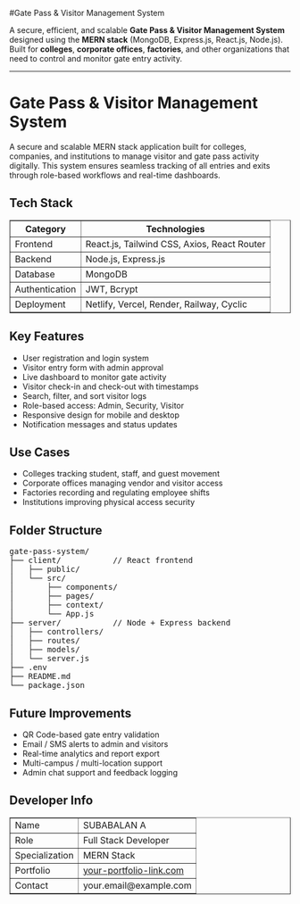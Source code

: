 #Gate Pass & Visitor Management System

A secure, efficient, and scalable **Gate Pass & Visitor Management System** designed using the **MERN stack** (MongoDB, Express.js, React.js, Node.js).  
Built for **colleges**, **corporate offices**, **factories**, and other organizations that need to control and monitor gate entry activity.

************************************************************************************************************************************


<h1>Gate Pass & Visitor Management System</h1>

<p>A secure and scalable MERN stack application built for colleges, companies, and institutions to manage visitor and gate pass activity digitally. This system ensures seamless tracking of all entries and exits through role-based workflows and real-time dashboards.</p>

<h2>Tech Stack</h2>
<table border="1" cellspacing="0" cellpadding="6">
  <tr>
    <th>Category</th>
    <th>Technologies</th>
  </tr>
  <tr>
    <td>Frontend</td>
    <td>React.js, Tailwind CSS, Axios, React Router</td>
  </tr>
  <tr>
    <td>Backend</td>
    <td>Node.js, Express.js</td>
  </tr>
  <tr>
    <td>Database</td>
    <td>MongoDB</td>
  </tr>
  <tr>
    <td>Authentication</td>
    <td>JWT, Bcrypt</td>
  </tr>
  <tr>
    <td>Deployment</td>
    <td>Netlify, Vercel, Render, Railway, Cyclic</td>
  </tr>
</table>

<h2>Key Features</h2>
<ul>
  <li>User registration and login system</li>
  <li>Visitor entry form with admin approval</li>
  <li>Live dashboard to monitor gate activity</li>
  <li>Visitor check-in and check-out with timestamps</li>
  <li>Search, filter, and sort visitor logs</li>
  <li>Role-based access: Admin, Security, Visitor</li>
  <li>Responsive design for mobile and desktop</li>
  <li>Notification messages and status updates</li>
</ul>

<h2>Use Cases</h2>
<ul>
  <li>Colleges tracking student, staff, and guest movement</li>
  <li>Corporate offices managing vendor and visitor access</li>
  <li>Factories recording and regulating employee shifts</li>
  <li>Institutions improving physical access security</li>
</ul>

<h2>Folder Structure</h2>
<pre>
gate-pass-system/
├── client/           // React frontend
│   ├── public/
│   └── src/
│       ├── components/
│       ├── pages/
│       ├── context/
│       └── App.js
├── server/           // Node + Express backend
│   ├── controllers/
│   ├── routes/
│   ├── models/
│   └── server.js
├── .env
├── README.md
└── package.json
</pre>

<h2>Future Improvements</h2>
<ul>
  <li>QR Code-based gate entry validation</li>
  <li>Email / SMS alerts to admin and visitors</li>
  <li>Real-time analytics and report export</li>
  <li>Multi-campus / multi-location support</li>
  <li>Admin chat support and feedback logging</li>
</ul>

<h2>Developer Info</h2>
<table border="1" cellspacing="0" cellpadding="6">
  <tr>
    <td>Name</td>
    <td>SUBABALAN A</td>
  </tr>
  <tr>
    <td>Role</td>
    <td>Full Stack Developer</td>
  </tr>
  <tr>
    <td>Specialization</td>
    <td>MERN Stack</td>
  </tr>
  <tr>
    <td>Portfolio</td>
    <td><a href="https://subabalan2.github.io/portfolio/">your-portfolio-link.com</a></td>
  </tr>
  <tr>
    <td>Contact</td>
    <td>your.email@example.com</td>
  </tr>
</table>
